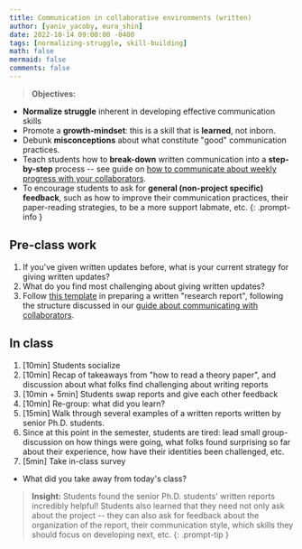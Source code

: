 ```yaml
---
title: Communication in collaborative environments (written)
author: [yaniv_yacoby, eura_shin]
date: 2022-10-14 09:00:00 -0400
tags: [normalizing-struggle, skill-building]
math: false
mermaid: false
comments: false
---
```


> **Objectives:**
* **Normalize struggle** inherent in developing effective communication skills
* Promote a **growth-mindset**: this is a skill that is **learned**, not inborn.
* Debunk **misconceptions** about what constitute "good" communication practices. 
* Teach students how to **break-down** written communication into a **step-by-step** process -- see guide on [how to communicate about weekly progress with your collaborators](https://yanivyacoby.github.io/harvard-cs290/materials/communication-in-collaborative-environments).
* To encourage students to ask for **general (non-project specific) feedback**, such as how to improve their communication practices, their paper-reading strategies, to be a more support labmate, etc.
{: .prompt-info }


## Pre-class work
1. If you've given written updates before, what is your current strategy for giving written updates?
2. What do you find most challenging about giving written updates? 
3. Follow [this template](https://www.overleaf.com/project/63375e1f74f7768cc519b521) in preparing a written "research report", following the structure discussed in our [guide about communicating with collaborators](https://yanivyacoby.github.io/harvard-cs290/materials/communication-in-collaborative-environments).


## In class 
1. [10min] Students socialize
2. [10min] Recap of takeaways from "how to read a theory paper", and discussion about what folks find challenging about writing reports
4. [10min + 5min] Students swap reports and give each other feedback
5. [10min] Re-group: what did you learn?
6. [15min] Walk through several examples of a written reports written by senior Ph.D. students.
7. Since at this point in the semester, students are tired: lead small group-discussion on how things were going, what folks found surprising so far about their experience, how have their identities been challenged, etc.
8. [5min] Take in-class survey
  * What did you take away from today's class?

> **Insight:** Students found the senior Ph.D. students' written reports incredibly helpful! Students also learned that they need not only ask about the project -- they can also ask for feedback about the organization of the report, their communication style, which skills they should focus on developing next, etc.
{: .prompt-tip }

